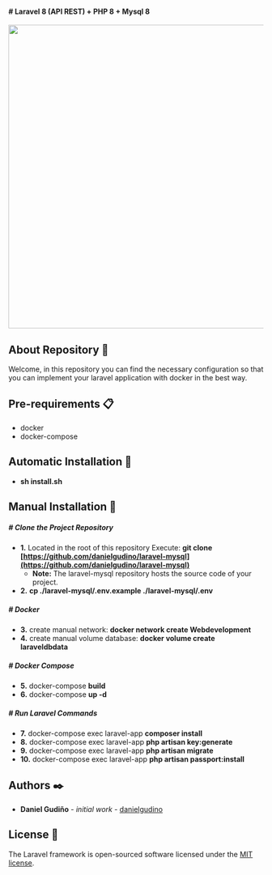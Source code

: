 #### # Laravel 8 (API REST) + PHP 8 + Mysql 8

<p align="center"><a href="https://laravel.com" target="_blank"><img src="https://i.ibb.co/D4Rpj92/Selection-021.png" width="600"></a></p>

<p align="center"></p>

## About Repository 🚀

Welcome, in this repository you can find the necessary configuration so that you can implement your laravel application with docker in the best way.

## Pre-requirements 📋

- docker
- docker-compose

## Automatic Installation 🔧
- **sh install.sh**

## Manual Installation 🔧

##### # _Clone the Project Repository_

- **1.** Located in the root of this repository Execute: **git clone [https://github.com/danielgudino/laravel-mysql](https://github.com/danielgudino/laravel-mysql)**
  - **Note:** The laravel-mysql repository hosts the source code of your project.
- **2.** **cp ./laravel-mysql/.env.example ./laravel-mysql/.env**

##### # _Docker_

- **3.** create manual network: **docker network create Webdevelopment**
- **4.** create manual volume database: **docker volume create laraveldbdata**

##### # _Docker Compose_

- **5.** docker-compose **build**
- **6.** docker-compose **up -d**

##### # _Run Laravel Commands_

- **7.** docker-compose exec laravel-app **composer install**
- **8.** docker-compose exec laravel-app **php artisan key:generate**
- **9.** docker-compose exec laravel-app **php artisan migrate**
- **10.** docker-compose exec laravel-app **php artisan passport:install**

## Authors ✒️

- **Daniel Gudiño** - _initial work_ - [danielgudino](https://github.com/danielgudino)

## License 📄

The Laravel framework is open-sourced software licensed under the [MIT license](https://opensource.org/licenses/MIT).
